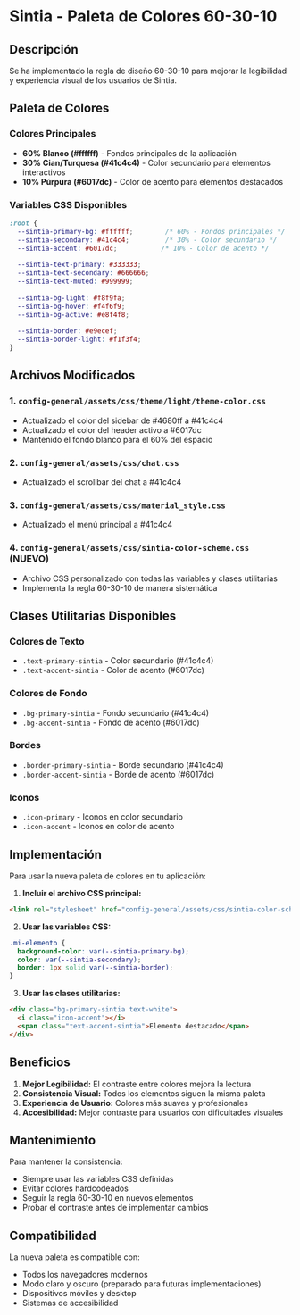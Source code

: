 # Sintia - Paleta de Colores 60-30-10

## Descripción
Se ha implementado la regla de diseño 60-30-10 para mejorar la legibilidad y experiencia visual de los usuarios de Sintia.

## Paleta de Colores

### Colores Principales
- **60% Blanco (#ffffff)** - Fondos principales de la aplicación
- **30% Cian/Turquesa (#41c4c4)** - Color secundario para elementos interactivos
- **10% Púrpura (#6017dc)** - Color de acento para elementos destacados

### Variables CSS Disponibles
```css
:root {
  --sintia-primary-bg: #ffffff;        /* 60% - Fondos principales */
  --sintia-secondary: #41c4c4;         /* 30% - Color secundario */
  --sintia-accent: #6017dc;           /* 10% - Color de acento */
  
  --sintia-text-primary: #333333;
  --sintia-text-secondary: #666666;
  --sintia-text-muted: #999999;
  
  --sintia-bg-light: #f8f9fa;
  --sintia-bg-hover: #f4f6f9;
  --sintia-bg-active: #e8f4f8;
  
  --sintia-border: #e9ecef;
  --sintia-border-light: #f1f3f4;
}
```

## Archivos Modificados

### 1. `config-general/assets/css/theme/light/theme-color.css`
- Actualizado el color del sidebar de #4680ff a #41c4c4
- Actualizado el color del header activo a #6017dc
- Mantenido el fondo blanco para el 60% del espacio

### 2. `config-general/assets/css/chat.css`
- Actualizado el scrollbar del chat a #41c4c4

### 3. `config-general/assets/css/material_style.css`
- Actualizado el menú principal a #41c4c4

### 4. `config-general/assets/css/sintia-color-scheme.css` (NUEVO)
- Archivo CSS personalizado con todas las variables y clases utilitarias
- Implementa la regla 60-30-10 de manera sistemática

## Clases Utilitarias Disponibles

### Colores de Texto
- `.text-primary-sintia` - Color secundario (#41c4c4)
- `.text-accent-sintia` - Color de acento (#6017dc)

### Colores de Fondo
- `.bg-primary-sintia` - Fondo secundario (#41c4c4)
- `.bg-accent-sintia` - Fondo de acento (#6017dc)

### Bordes
- `.border-primary-sintia` - Borde secundario (#41c4c4)
- `.border-accent-sintia` - Borde de acento (#6017dc)

### Iconos
- `.icon-primary` - Iconos en color secundario
- `.icon-accent` - Iconos en color de acento

## Implementación

Para usar la nueva paleta de colores en tu aplicación:

1. **Incluir el archivo CSS principal:**
```html
<link rel="stylesheet" href="config-general/assets/css/sintia-color-scheme.css">
```

2. **Usar las variables CSS:**
```css
.mi-elemento {
  background-color: var(--sintia-primary-bg);
  color: var(--sintia-secondary);
  border: 1px solid var(--sintia-border);
}
```

3. **Usar las clases utilitarias:**
```html
<div class="bg-primary-sintia text-white">
  <i class="icon-accent"></i>
  <span class="text-accent-sintia">Elemento destacado</span>
</div>
```

## Beneficios

1. **Mejor Legibilidad:** El contraste entre colores mejora la lectura
2. **Consistencia Visual:** Todos los elementos siguen la misma paleta
3. **Experiencia de Usuario:** Colores más suaves y profesionales
4. **Accesibilidad:** Mejor contraste para usuarios con dificultades visuales

## Mantenimiento

Para mantener la consistencia:
- Siempre usar las variables CSS definidas
- Evitar colores hardcodeados
- Seguir la regla 60-30-10 en nuevos elementos
- Probar el contraste antes de implementar cambios

## Compatibilidad

La nueva paleta es compatible con:
- Todos los navegadores modernos
- Modo claro y oscuro (preparado para futuras implementaciones)
- Dispositivos móviles y desktop
- Sistemas de accesibilidad


